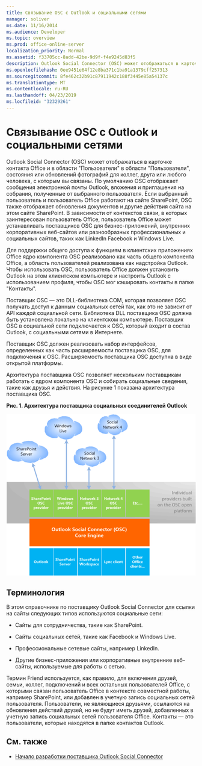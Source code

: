 ```yaml
---
title: Связывание OSC с Outlook и социальными сетями
manager: soliver
ms.date: 11/16/2014
ms.audience: Developer
ms.topic: overview
ms.prod: office-online-server
localization_priority: Normal
ms.assetid: f33705cc-8add-42be-9d9f-f4e9245d83f5
description: Outlook Social Connector (OSC) может отображаться в карточке контакта Office и в области "Пользователи" в области "Пользователи", состояния или обновлений фотографий для коллег, друга или любого человека, с которым вы связаны.
ms.openlocfilehash: 0ee9451e64f12e8ba371c1ba91a1379cff257313
ms.sourcegitcommit: 8fe462c32b91c87911942c188f3445e85a54137c
ms.translationtype: MT
ms.contentlocale: ru-RU
ms.lasthandoff: 04/23/2019
ms.locfileid: "32329261"
---
```

# <a name="relating-the-osc-with-outlook-and-social-networks"></a>Связывание OSC с Outlook и социальными сетями

Outlook Social Connector (OSC) может отображаться в карточке контакта Office и в области "Пользователи" в области "Пользователи", состояния или обновлений фотографий для коллег, друга или любого человека, с которым вы связаны. По умолчанию OSC отображает сообщения электронной почты Outlook, вложения и приглашения на собрания, полученные от выбранного пользователя. Если выбранный пользователь и пользователь Office работают на сайте SharePoint, OSC также отображает обновления документов и другие действия сайта на этом сайте SharePoint. В зависимости от контекстов связи, в которых заинтересован пользователь Office, пользователь Office может устанавливать поставщиков OSC для бизнес-приложений, внутренних корпоративных веб-сайтов или разнообразных профессиональных и социальных сайтов, таких как LinkedIn Facebook и Windows Live.
  
Для поддержки общего доступа к функциям в клиентских приложениях Office ядро компонента OSC реализовано как часть общего компонента Office, а область пользователей реализована как надстройка Outlook. Чтобы использовать OSC, пользователь Office должен установить Outlook на этом клиентском компьютере и настроить Outlook с использованием профиля, чтобы OSC мог кэшировать контакты в папке "Контакты". 
  
Поставщик OSC — это DLL-библиотека COM, которая позволяет OSC получать доступ к данным социальных сетей так, как это не зависит от API каждой социальной сети. Библиотека DLL поставщика OSC должна быть установлена локально на клиентском компьютере. Поставщик OSC в социальной сети подключается к OSC, который входит в состав Outlook, с социальными сетями в Интернете.
  
Поставщик OSC должен реализовать набор интерфейсов, определенных как часть расширяемости поставщика OSC, для подключения к OSC. Расширяемость поставщика OSC доступна в виде открытой платформы.
  
Архитектура поставщика OSC позволяет нескольким поставщикам работать с ядром компонента OSC и собирать социальные сведения, такие как друзья и действия. На рисунке 1 показана архитектура поставщика OSC.
  
**Рис. 1. Архитектура поставщика социальных соединителей Outlook**

![Социальные сети, поставщики OSC, OSC и Office](media/off15OSCRef_Architecture.gif)
  
## <a name="terminology"></a>Терминология

В этом справочнике по поставщику Outlook Social Connector для ссылки на сайты следующих типов используются социальные сети: 
  
- Сайты для сотрудничества, такие как SharePoint.
    
- Сайты социальных сетей, такие как Facebook и Windows Live.
    
- Профессиональные сетевые сайты, например LinkedIn.
    
- Другие бизнес-приложения или корпоративные внутренние веб-сайты, используемые для работы с сетью.
    
Термин Friend используется, как правило, для включения друзей, семьи, коллег, подключений и всех остальных пользователей Office, с которыми связан пользователь Office в контексте совместной работы, например SharePoint, или добавлен в учетную запись социальных сетей пользователя. Пользователи, не являющиеся друзьями, ссылаются на обновления действий друзей, но не будут иметь друзей, добавленных в учетную запись социальных сетей пользователя Office. Контакты — это пользователи, которые находятся в папке контактов Outlook. 
  
## <a name="see-also"></a>См. также

- [Начало разработки поставщика Outlook Social Connector](getting-started-with-developing-an-outlook-social-connector-provider.md)

